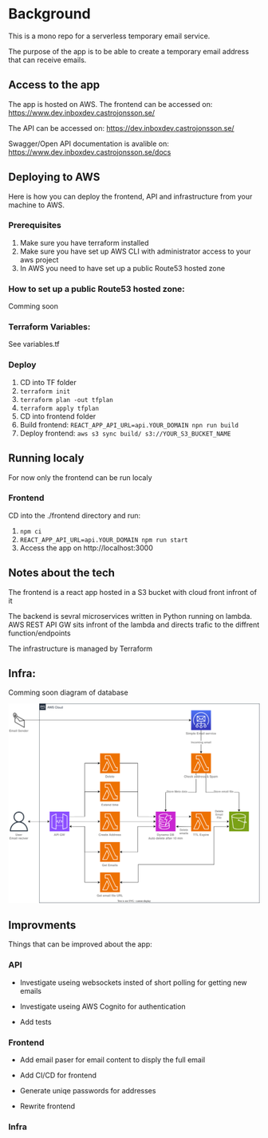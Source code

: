 # Background

This is a mono repo for a serverless temporary email service.

The purpose of the app is to be able to create a temporary email address that can receive emails.

## Access to the app

The app is hosted on AWS.
The frontend can be accessed on: https://www.dev.inboxdev.castrojonsson.se/

The API can be accessed on: https://dev.inboxdev.castrojonsson.se/

Swagger/Open API documentation is avalible on: https://www.dev.inboxdev.castrojonsson.se/docs

## Deploying to AWS

Here is how you can deploy the frontend, API and infrastructure from your machine to AWS.

### Prerequisites

1. Make sure you have terraform installed
2. Make sure you have set up AWS CLI with administrator access to your aws project
3. In AWS you need to have set up a public Route53 hosted zone

### How to set up a public Route53 hosted zone:

Comming soon

### Terraform Variables:

See variables.tf

### Deploy

1. CD into TF folder
2. `terraform init`
3. `terraform plan -out tfplan`
4. `terraform apply tfplan`
5. CD into frontend folder
6. Build frontend: `REACT_APP_API_URL=api.YOUR_DOMAIN npn run build`
7. Deploy frontend: `aws s3 sync build/ s3://YOUR_S3_BUCKET_NAME`

## Running localy

For now only the frontend can be run localy

### Frontend

CD into the ./frontend directory and run:

1. `npm ci`
2. `REACT_APP_API_URL=api.YOUR_DOMAIN npm run start`
3. Access the app on http://localhost:3000

## Notes about the tech

The frontend is a react app hosted in a S3 bucket with cloud front infront of it

The backend is sevral microservices written in Python running on lambda.
AWS REST API GW sits infront of the lambda and directs trafic to the diffrent function/endpoints

The infrastructure is managed by Terraform

## Infra:

Comming soon diagram of database

![SVG Image](https://raw.githubusercontent.com/bejo-geshdo/temporary-email-service/534875f0de1ba5d9daa1127790e51e2ee3b063f9/infra.drawio.svg?token=AYTI3I2JLDJPJVA5QVQAKFLFT67T4)

## Improvments

Things that can be improved about the app:

### API

- Investigate useing websockets insted of short polling for getting new emails

- Investigate useing AWS Cognito for authentication

- Add tests

### Frontend

- Add email paser for email content to disply the full email

- Add CI/CD for frontend

- Generate uniqe passwords for addresses

- Rewrite frontend

### Infra

